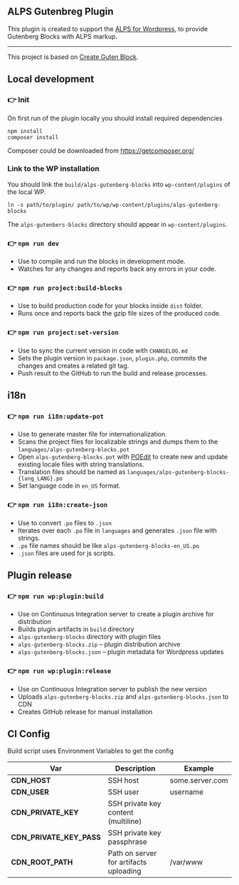 ## ALPS Gutenbreg Plugin

This plugin is created to support the [ALPS for Wordpress](https://github.com/adventistchurch/alps-wordpress),
to provide Gutenberg Blocks with ALPS markup.

---

This project is based on [Create Guten Block](https://github.com/ahmadawais/create-guten-block).

## Local development

### 👉 Init
On first run of the plugin locally you should install required dependencies
```
npm install
composer install
```

Composer could be downloaded from https://getcomposer.org/

### Link to the WP installation
You should link the `build/alps-gutenberg-blocks` into `wp-content/plugins` of the local WP.

```
ln -s path/to/plugin/ path/to/wp/wp-content/plugins/alps-gutenberg-blocks
```

The `alps-gutenbers-blocks` directory should appear in `wp-content/plugins`.

### 👉  `npm run dev`
- Use to compile and run the blocks in development mode.
- Watches for any changes and reports back any errors in your code.

### 👉  `npm run project:build-blocks`
- Use to build production code for your blocks inside `dist` folder.
- Runs once and reports back the gzip file sizes of the produced code.

### 👉  `npm run project:set-version`
- Use to sync the current version in code with `CHANGELOG.md`
- Sets the plugin version in `package.json`, `plugin.php`, commits the changes and creates a related git tag.
- Push result to the GitHub to run the build and release processes.

## i18n
### 👉  `npm run i18n:update-pot`
- Use to generate master file for internationalization.
- Scans the project files for localizable strings and dumps them to the `languages/alps-gutenberg-blocks.pot`
- Open `alps-gutenberg-blocks.pot` with [POEdit](https://poedit.net/) to create new and update existing locale files with string translations.
- Translation files should be named as `languages/alps-gutenberg-blocks-{lang_LANG}.po`
- Set language code in `en_US` format.

### 👉  `npm run i18n:create-json`
- Use to convert `.po` files to `.json`
- Iterates over each `.po` file in `languages` and generates `.json` file with strings.
- `.po` file names should be like `alps-gutenberg-blocks-en_US.po`
- `.json` files are used for js scripts.

## Plugin release
### 👉  `npm run wp:plugin:build`
- Use on Continuous Integration server to create a plugin archive for distribution
- Builds plugin artifacts in `build` directory
- `alps-gutenberg-blocks` directory with plugin files
- `alps-gutenberg-blocks.zip` – plugin distribution archive
- `alps-gutenberg-blocks.json` – plugin metadata for Wordpress updates

### 👉  `npm run wp:plugin:release`
- Use on Continuous Integration server to publish the new version
- Uploads `alps-gutenberg-blocks.zip` and `alps-gutenberg-blocks.json` to CDN
- Creates GitHub release for manual installation

## CI Config
Build script uses Environment Variables to get the config

| Var | Description | Example |
|-----|-------------|---------|
|**CDN_HOST**| SSH host | some.server.com |
|**CDN_USER**| SSH user | username |
|**CDN_PRIVATE_KEY**| SSH private key content (multiline) |  |
|**CDN_PRIVATE_KEY_PASS**| SSH private key passphrase |  |
|**CDN_ROOT_PATH**| Path on server for artifacts uploading | /var/www |
